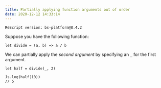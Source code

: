 ```yaml
---
title: Partially applying function arguments out of order
date: 2020-12-12 14:33:14
---
```


```
ReScript version: bs-platform@8.4.2
```

Suppose you have the following function:

```res
let divide = (a, b) => a / b
```

We can partially apply the _second argument_ by specifying an `_` for the first argument.

```res
let half = divide(_, 2)

Js.log(half(10))
// 5
```
